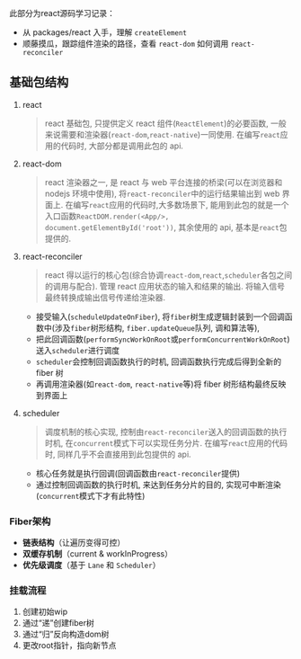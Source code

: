 此部分为react源码学习记录：

- 从 packages/react 入手，理解 `createElement`
- 顺藤摸瓜，跟踪组件渲染的路径，查看 `react-dom` 如何调用 `react-reconciler`

## 基础包结构

1. react

   > react 基础包, 只提供定义 react 组件(`ReactElement`)的必要函数, 一般来说需要和渲染器(`react-dom`,`react-native`)一同使用. 在编写`react`应用的代码时, 大部分都是调用此包的 api.

2. react-dom

   > react 渲染器之一, 是 react 与 web 平台连接的桥梁(可以在浏览器和 nodejs 环境中使用), 将`react-reconciler`中的运行结果输出到 web 界面上. 在编写`react`应用的代码时,大多数场景下, 能用到此包的就是一个入口函数`ReactDOM.render(<App/>, document.getElementById('root'))`, 其余使用的 api, 基本是`react`包提供的.

3. react-reconciler

   > react 得以运行的核心包(综合协调`react-dom`,`react`,`scheduler`各包之间的调用与配合).
   > 管理 react 应用状态的输入和结果的输出. 将输入信号最终转换成输出信号传递给渲染器.

   - 接受输入(`scheduleUpdateOnFiber`), 将`fiber`树生成逻辑封装到一个回调函数中(涉及`fiber`树形结构, `fiber.updateQueue`队列, 调和算法等),
   - 把此回调函数(`performSyncWorkOnRoot`或`performConcurrentWorkOnRoot`)送入`scheduler`进行调度
   - `scheduler`会控制回调函数执行的时机, 回调函数执行完成后得到全新的 fiber 树
   - 再调用渲染器(如`react-dom`, `react-native`等)将 fiber 树形结构最终反映到界面上

4. scheduler

   > 调度机制的核心实现, 控制由`react-reconciler`送入的回调函数的执行时机, 在`concurrent`模式下可以实现任务分片. 在编写`react`应用的代码时, 同样几乎不会直接用到此包提供的 api.

   - 核心任务就是执行回调(回调函数由`react-reconciler`提供)
   - 通过控制回调函数的执行时机, 来达到任务分片的目的, 实现可中断渲染(`concurrent`模式下才有此特性)


### Fiber架构
- **链表结构**（让遍历变得可控）
- **双缓存机制**（current & workInProgress）
- **优先级调度**（基于 `Lane` 和 `Scheduler`）
### 挂载流程
1. 创建初始wip
2. 通过“递”创建fiber树
3. 通过“归”反向构造dom树
4. 更改root指针，指向新节点

